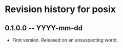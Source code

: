 # Revision history for posix

## 0.1.0.0 -- YYYY-mm-dd

* First version. Released on an unsuspecting world.
